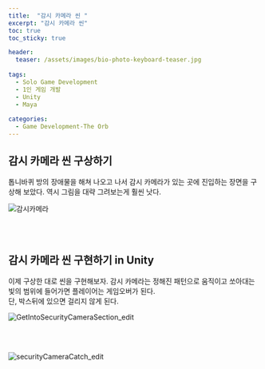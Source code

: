 ```yaml
---
title:  "감시 카메라 씬 "
excerpt: "감시 카메라 씬"
toc: true
toc_sticky: true

header:
  teaser: /assets/images/bio-photo-keyboard-teaser.jpg
  
tags:
  - Solo Game Development
  - 1인 게임 개발
  - Unity
  - Maya
  
categories:
  - Game Development-The Orb
---
```

## 감시 카메라 씬 구상하기

톱니바퀴 방의 장애물을 해쳐 나오고 나서 감시 카메라가 있는 곳에 진입하는 장면을 구상해 보았다. 역시 그림을 대략 그려보는게 훨씬 낫다. <br>

![감시카메라](https://user-images.githubusercontent.com/73280175/104845918-3d28b880-591b-11eb-9e41-c2ed437fd078.jpg)


<br><br>

## 감시 카메라 씬 구현하기 in Unity

이제 구상한 대로 씬을 구현해보자. 감시 카메라는 정해진 패턴으로 움직이고 쏘아대는 빛의 범위에 들어가면 플레이어는 게임오버가 된다.<br>
단, 박스뒤에 있으면 걸리지 않게 된다.

![GetIntoSecurityCameraSection_edit](https://user-images.githubusercontent.com/73280175/104845925-44e85d00-591b-11eb-8b05-52de29fa9220.gif)

<br><br>

![securityCameraCatch_edit](https://user-images.githubusercontent.com/73280175/104845931-47e34d80-591b-11eb-8d06-e4199fa326fc.gif)


